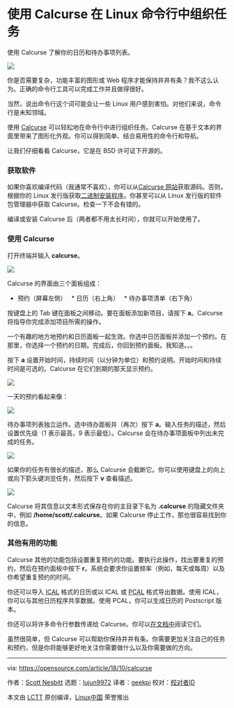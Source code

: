 使用 Calcurse 在 Linux 命令行中组织任务
======

使用 Calcurse 了解你的日历和待办事项列表。

![](https://opensource.com/sites/default/files/styles/image-full-size/public/lead-images/calendar.jpg?itok=jEKbhvDT)

你是否需要复杂，功能丰富的图形或 Web 程序才能保持井井有条？我不这么认为。正确的命令行工具可以完成工作并且做得很好。

当然，说出命令行这个词可能会让一些 Linux 用户感到害怕。对他们来说，命令行是未知领域。

使用 [Calcurse][1] 可以轻松地在命令行中进行组织任务。Calcurse 在基于文本的界面里带来了图形化外观。你可以得到简单、结合易用性的命令行和导航。

让我们仔细看看 Calcurse，它是在 BSD 许可证下开源的。

### 获取软件

如果你喜欢编译代码（我通常不喜欢），你可以从[Calcurse 网站][1]获取源码。否则，根据你的 Linux 发行版获取[二进制安装程序][2]。你甚至可以从 Linux 发行版的软件包管理器中获取 Calcurse。检查一下不会有错的。

编译或安装 Calcurse 后（两者都不用太长时间），你就可以开始使用了。

### 使用 Calcurse

打开终端并输入 **calcurse**。

![](https://opensource.com/sites/default/files/uploads/calcurse-main.png)

Calcurse 的界面由三个面板组成：

  * 预约（屏幕左侧）
  * 日历（右上角）
  * 待办事项清单（右下角）




按键盘上的 Tab 键在面板之间移动。要在面板添加新项目，请按下 **a**。Calcurse 将指导你完成添加项目所需的操作。

一个有趣的地方地预约和日历面板一起生效。你选中日历面板并添加一个预约。在那里，你选择一个预约的日期。完成后，你回到预约面板。我知道。。。

按下 **a** 设置开始时间，持续时间（以分钟为单位）和预约说明。开始时间和持续时间是可选的。Calcurse 在它们到期的那天显示预约。

![](https://opensource.com/sites/default/files/uploads/calcurse-appointment.png)

一天的预约看起来像：

![](https://opensource.com/sites/default/files/uploads/calcurse-appt-list.png)

待办事项列表独立运作。选中待办面板并（再次）按下 **a**。输入任务的描述，然后设置优先级（1 表示最高，9 表示最低）。Calcurse 会在待办事项面板中列出未完成的任务。

![](https://opensource.com/sites/default/files/uploads/calcurse-todo.png)

如果你的任务有很长的描述，那么 Calcurse 会截断它。你可以使用键盘上的向上或向下箭头键浏览任务，然后按下 **v** 查看描述。

![](https://opensource.com/sites/default/files/uploads/calcurse-view-todo.png)

Calcurse 将其信息以文本形式保存在你的主目录下名为 **.calcurse** 的隐藏文件夹中，例如 **/home/scott/.calcurse**。如果 Calcurse 停止工作，那也很容易找到你的信息。

### 其他有用的功能

Calcurse 其他的功能包括设置重复预约的功能。要执行此操作，找出要重复的预约，然后在预约面板中按下 **r**。系统会要求你设置频率（例如，每天或每周）以及你希望重复预约的时间。

你还可以导入 [ICAL][3] 格式的日历或以 ICAL 或 [PCAL][4] 格式导出数据。使用 ICAL，你可以与其他日历程序共享数据。使用 PCAL，你可以生成日历的 Postscript 版本。

你还可以将许多命令行参数传递给 Calcurse。你可以[在文档中][5]阅读它们。

虽然很简单，但 Calcurse 可以帮助你保持井井有条。你需要更加关注自己的任务和预约，但是你将能够更好地关注你需要做什么以及你需要做的方向。

--------------------------------------------------------------------------------

via: https://opensource.com/article/18/10/calcurse

作者：[Scott Nesbitt][a]
选题：[lujun9972][b]
译者：[geekpi](https://github.com/geekpi)
校对：[校对者ID](https://github.com/校对者ID)

本文由 [LCTT](https://github.com/LCTT/TranslateProject) 原创编译，[Linux中国](https://linux.cn/) 荣誉推出

[a]: https://opensource.com/users/scottnesbitt
[b]: https://github.com/lujun9972
[1]: http://www.calcurse.org/
[2]: http://www.calcurse.org/downloads/#packages
[3]: https://tools.ietf.org/html/rfc2445
[4]: http://pcal.sourceforge.net/
[5]: http://www.calcurse.org/files/manual.chunked/ar01s04.html#_invocation
